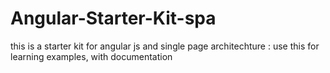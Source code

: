 # Angular-Starter-Kit-spa
this is a starter kit for angular js and single page architechture : use this for learning examples, with documentation 

